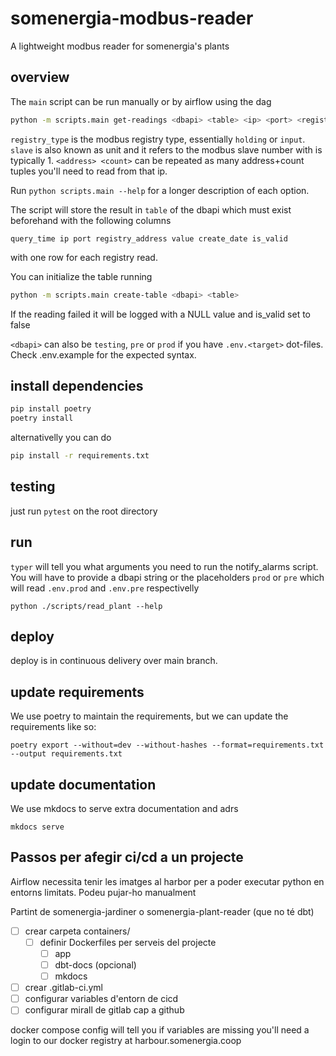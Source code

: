# somenergia-modbus-reader

A lightweight modbus reader for somenergia's plants

## overview

The `main` script can be run manually or by airflow using the dag

```bash
python -m scripts.main get-readings <dbapi> <table> <ip> <port> <registry_type>  <slave> <address> <count> ... <address> <count>
```

`registry_type` is the modbus registry type, essentially `holding` or `input`. `slave` is also known as unit and it refers to the modbus slave number with is typically 1. `<address> <count>` can be repeated as many address+count tuples you'll need to read from that ip.

Run `python scripts.main --help` for a longer description of each option.

The script will store the result in `table` of the dbapi which must exist beforehand with the following columns

`query_time ip port registry_address value create_date is_valid`

with one row for each registry read.

You can initialize the table running

```bash
python -m scripts.main create-table <dbapi> <table>
```

If the reading failed it will be logged with a NULL value and is_valid set to false

`<dbapi>` can also be `testing`, `pre` or `prod` if you have `.env.<target>` dot-files. Check .env.example for the expected syntax.

## install dependencies

```bash
pip install poetry
poetry install
```

alternativelly you can do

```bash
pip install -r requirements.txt
```

## testing

just run `pytest` on the root directory

## run

`typer` will tell you what arguments you need to run the notify_alarms script. You will have to provide a dbapi string or the placeholders `prod` or `pre` which will read `.env.prod` and `.env.pre` respectivelly

`python ./scripts/read_plant --help`

## deploy

deploy is in continuous delivery over main branch.

## update requirements

We use poetry to maintain the requirements, but we can update the requirements like so:

`poetry export --without=dev --without-hashes --format=requirements.txt --output requirements.txt`

## update documentation

We use mkdocs to serve extra documentation and adrs

`mkdocs serve`

## Passos per afegir ci/cd a un projecte

Airflow necessita tenir les imatges al harbor per a poder executar python en entorns limitats. Podeu pujar-ho manualment

Partint de somenergia-jardiner o somenergia-plant-reader (que no té dbt)

- [ ] crear carpeta containers/<service>
	- [ ] definir Dockerfiles per serveis del projecte
		- [ ] app
		- [ ] dbt-docs (opcional)
		- [ ] mkdocs
- [ ] crear .gitlab-ci.yml
- [ ] configurar variables d'entorn de cicd
- [ ] configurar mirall de gitlab cap a github

docker compose config will tell you if variables are missing
you'll need a login to our docker registry at harbour.somenergia.coop


